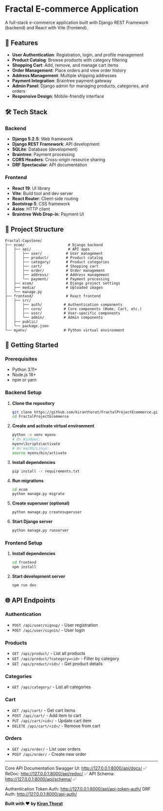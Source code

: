 # Fractal E-commerce Application

A full-stack e-commerce application built with Django REST Framework (backend) and React with Vite (frontend).

## 🚀 Features

- **User Authentication**: Registration, login, and profile management
- **Product Catalog**: Browse products with category filtering
- **Shopping Cart**: Add, remove, and manage cart items
- **Order Management**: Place orders and view order history
- **Address Management**: Multiple shipping addresses
- **Payment Integration**: Braintree payment gateway
- **Admin Panel**: Django admin for managing products, categories, and orders
- **Responsive Design**: Mobile-friendly interface

## 🛠️ Tech Stack

### Backend
- **Django 5.2.5**: Web framework
- **Django REST Framework**: API development
- **SQLite**: Database (development)
- **Braintree**: Payment processing
- **CORS Headers**: Cross-origin resource sharing
- **DRF Spectacular**: API documentation

### Frontend
- **React 19**: UI library
- **Vite**: Build tool and dev server
- **React Router**: Client-side routing
- **Bootstrap 5**: CSS framework
- **Axios**: HTTP client
- **Braintree Web Drop-in**: Payment UI

## 📁 Project Structure

```
Fractal-Capstone/
├── ecom/                    # Django backend
│   ├── api/                 # API apps
│   │   ├── user/           # User management
│   │   ├── product/        # Product catalog
│   │   ├── category/       # Product categories
│   │   ├── cart/           # Shopping cart
│   │   ├── order/          # Order management
│   │   ├── address/        # Address management
│   │   └── payment/        # Payment processing
│   ├── ecom/               # Django project settings
│   ├── media/              # Uploaded images
│   └── manage.py
├── frontend/               # React frontend
│   ├── src/
│   │   ├── auth/          # Authentication components
│   │   ├── core/          # Core components (Home, Cart, etc.)
│   │   ├── user/          # User-specific components
│   │   └── admin/         # Admin components
│   ├── public/
│   └── package.json
└── myenv/                 # Python virtual environment
```

## 🚦 Getting Started

### Prerequisites
- Python 3.11+
- Node.js 18+
- npm or yarn

### Backend Setup

1. **Clone the repository**
   ```bash
   git clone https://github.com/kiranthorat/FractalProjectEcommerce.git
   cd FractalProjectEcommerce
   ```

2. **Create and activate virtual environment**
   ```bash
   python -m venv myenv
   # On Windows:
   myenv\Scripts\activate
   # On macOS/Linux:
   source myenv/bin/activate
   ```

3. **Install dependencies**
   ```bash
   pip install -r requirements.txt
   ```

4. **Run migrations**
   ```bash
   cd ecom
   python manage.py migrate
   ```

5. **Create superuser (optional)**
   ```bash
   python manage.py createsuperuser
   ```

6. **Start Django server**
   ```bash
   python manage.py runserver
   ```

### Frontend Setup

1. **Install dependencies**
   ```bash
   cd frontend
   npm install
   ```

2. **Start development server**
   ```bash
   npm run dev
   ```

## 🌐 API Endpoints

### Authentication
- `POST /api/user/signup/` - User registration
- `POST /api/user/signin/` - User login

### Products
- `GET /api/product/` - List all products
- `GET /api/product/?category=<id>` - Filter by category
- `GET /api/product/<id>/` - Get product details

### Categories
- `GET /api/category/` - List all categories

### Cart
- `GET /api/cart/` - Get cart items
- `POST /api/cart/` - Add item to cart
- `PUT /api/cart/<id>/` - Update cart item
- `DELETE /api/cart/<id>/` - Remove from cart

### Orders
- `GET /api/order/` - List user orders
- `POST /api/order/` - Create new order



---
Core API Documentation
   Swagger UI: http://127.0.0.1:8000/api/docs/ ✅
   ReDoc: http://127.0.0.1:8000/api/redoc/ ✅
   API Schema: http://127.0.0.1:8000/api/schema/ ✅

Authentication
   Token Auth: http://127.0.0.1:8000/api/api-token-auth/
   DRF Auth: http://127.0.0.1:8000/api-auth/   


   
**Built with ❤️ by [Kiran Thorat](https://github.com/kiranthorat)**
